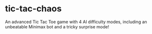 # tic-tac-chaos
An advanced Tic Tac Toe game with 4 AI difficulty modes, including an unbeatable Minimax bot and a tricky surprise mode!
